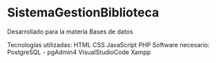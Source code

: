 # SistemaGestionBiblioteca
Desarrollado para la materia Bases de datos


Tecnologías utilizadas:
HTML
CSS
JavaScript
PHP
Software necesario:
PostgreSQL - pgAdmin4
VisualStudioCode
Xampp

